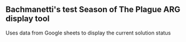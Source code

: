 ## Bachmanetti's test Season of The Plague ARG display tool

Uses data from Google sheets to display the current solution status
